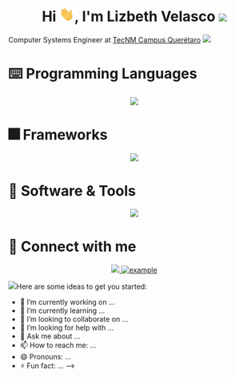 <h1 align="center">Hi <img src="https://raw.githubusercontent.com/ABSphreak/ABSphreak/master/gifs/Hi.gif" width="30px">, I'm Lizbeth Velasco <img src="https://media.giphy.com/media/mGcNjsfWAjY5AEZNw6/giphy.gif" width="50"></h1>
<p>Computer Systems Engineer at <a href="https://queretaro.tecnm.mx/">TecNM Campus Querétaro</a> <img src="https://media.giphy.com/media/fYSnHlufseco8Fh93Z/giphy.gif" width="30"></p>
<h1>⌨️ Programming Languages</h1>
<p align="center">
  <a href="https://skillicons.dev">
    <img src="https://skillicons.dev/icons?i=cpp,css,html,java,js,kotlin,php,py&perline=4"/>
  </a>
</p>
<h1>🎆 Frameworks</h1>
<p align="center">
  <a href="https://skillicons.dev">
    <img src="https://skillicons.dev/icons?i=bootstrap,spring&perline=4"/>
  </a>
</p>
<h1>🔧 Software & Tools</h1>
<p align="center">
  <a href="https://skillicons.dev">
    <img src="https://skillicons.dev/icons?i=git,androidstudio,aws,bash,blender,docker,eclipse,figma,mysql,postman,powershell,visualstudio,vscode&perline=4"/>
  </a>
</p>
<h1>🤝 Connect with me</h1>
<p align="center">
  <a href="https://skillicons.dev">
    <img src="https://skillicons.dev/icons?i=linkedin"/>
  </a>
  <a href="mailto:lizbelasco@outlook.com?subject=Feedback%20From%20Github&body=Hello," target="_blank">
    <img src="https://img.shields.io/badge/Outlook-0078D4.svg?style=for-the-badge&logo=microsoftoutlook&logoColor=white" alt="example"/>
  </a>
</p>
<img src="https://github-readme-stats.vercel.app/api/top-langs/?lizbelasco={lizbelasco}&theme=blue-green""
<!--
**lizbelasco/lizbelasco** is a ✨ _special_ ✨ repository because its `README.md` (this file) appears on your GitHub profile.

Here are some ideas to get you started:

- 🔭 I’m currently working on ...
- 🌱 I’m currently learning ...
- 👯 I’m looking to collaborate on ...
- 🤔 I’m looking for help with ...
- 💬 Ask me about ...
- 📫 How to reach me: ...
- 😄 Pronouns: ...
- ⚡ Fun fact: ...
-->
